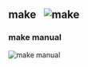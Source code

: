 ## make &nbsp;&nbsp;![make](https://progress-bar.dev/0/?title=0/1)
### make manual
![make manual](https://progress-bar.dev/0/?title=0/1)
